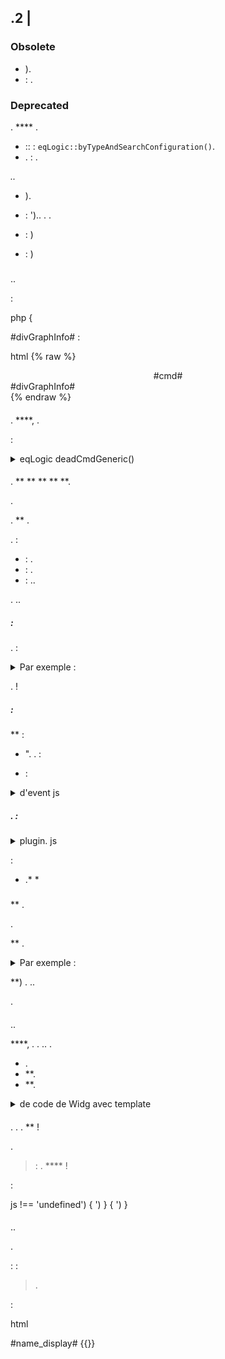 ## .2 | 


### Obsolete

- ).
-  : .

### Deprecated

. **** .

- :: : `eqLogic::byTypeAndSearchConfiguration()`.
- . : .

*..*

- ).
-  : ').. . .

-  : )
-  : )


### 

#### 

..

:

php
 {
    


#divGraphInfo# :

html
{% raw %}
<div class="eqLogic eqLogic-widg allowResize allowReorderCmd #custom_layout# #eqLogic_class# #class#" data-eqType="#eqType#" data-eqLogic_id="#id#" data-eqLogic_uid="#uid#" data-version="#version#" data-translate-category="#translate_category#" data-category="#category#" data-tags="#tags#" style="width: #width#;height: #height#;#style#">
  <div class="#isVerticalAlign#">
    <center>
      #cmd#
    </center>
  </div>
  #divGraphInfo#
  <script>

  </script>
</div>
{% endraw %}



#### 

. ****, .

:

<details>

  <summary markdown="span">eqLogic deadCmdGeneric()</summary>

  
  {% raw %}
  ) {
    $return = array();
    ::) {
      $eqLogic_json = json_encode(utils::o2a($eqLogic));
      #([0-9]*)#
      ) {
        )) {
          if (!cmd::))) {
            $return[] = array(
              '?>',
              '),
              'who' => '#' . $cmd_id . '#'
            );
          }
        }
      }
    }
    
  }
  {% endraw %}
  

  .

</details>

#### 

. ** ** ** **  **.

.

.  ** .

.  :

  -  : .
  -  : .
  -  : ..

. ..


#####  :

. :



<details>

  <summary markdown="span">Par exemple :</summary>

  
  {% raw %}
  <legend><i class="fa fa-table"></i> {{Mes Equipemnts}}</legend>
  <div class="input-group" style="margin-bottom:5px;">
    <input class="form-control roundedLeft" placeholder="{{Rechercher}}" id="in_searchEqlogic"/>
    <div class="input-group-btn">
      <a id="bt_resetObjectSearch" class="btn" style="width:30px"><i class="fas fa-times"></i>
      </a><a class="btn roundedRight hidden" id="bt_pluginDisplayAsTable" data-coreSupport="1" data-state="0"><i class="fas fa-grip-lines"></i></a>
    </div>
  </div>
  {% endraw %}
  

</details>

.  !

#####  :

 **  :



- ". . :

  

-  :

<details>

  <summary markdown="span"> d'event js</summary>

  
  {% raw %}
  $('#bt_pluginDisplayAsTable').off('click').on('click', function () {
    $('#bt_pluginDisplayAsTable[data-coreSupport="1"]').off('click').on('click', function () {
      ).") {
        $(this).data('state', '1').addClass('active')
        )
        $('.eqLogicDisplayCard').addClass('displayAsTable')
        $('.eqLogicDisplayCard .hiddenAsCard').removeClass('hidden')
        $('.eqLogicThumbnailContainer').first().addClass('containerAsTable')
      }  {
        $(this).data('state', '0').removeClass('active')
        )
        $('.eqLogicDisplayCard').removeClass('displayAsTable')
        $('.eqLogicDisplayCard .hiddenAsCard').addClass('hidden')
        $('.eqLogicThumbnailContainer').first().removeClass('containerAsTable')
      }
    })
  })
  {% endraw %}
  

</details>

##### . :

<details>

  <summary markdown="span">plugin. js</summary>

  
  {% raw %}
  :
  ').length) {
    $('#bt_pluginDisplayAsTable').removeClass('hidden') //Not shown on previous core versions
    ' || .) {
      $('#bt_pluginDisplayAsTable').data('state', '1').addClass('active')
      "]').length) {
        $('.eqLogicDisplayCard').addClass('displayAsTable')
        $('.eqLogicDisplayCard .hiddenAsCard').removeClass('hidden')
        $('.eqLogicThumbnailContainer').first().addClass('containerAsTable')
      }
    }
    :
    $('#bt_pluginDisplayAsTable[data-coreSupport="1"]').off('click').on('click', function () {
      ).") {
        $(this).data('state', '1').addClass('active')
        )
        $('.eqLogicDisplayCard').addClass('displayAsTable')
        $('.eqLogicDisplayCard .hiddenAsCard').removeClass('hidden')
        $('.eqLogicThumbnailContainer').first().addClass('containerAsTable')
      }  {
        $(this).data('state', '0').removeClass('active')
        )
        $('.eqLogicDisplayCard').removeClass('displayAsTable')
        $('.eqLogicDisplayCard .hiddenAsCard').addClass('hidden')
        $('.eqLogicThumbnailContainer').first().removeClass('containerAsTable')
      }
    })
  }
  {% endraw %}
  

</details>

 :

- .*  *

##### 

 ** . 

.

 ** .

<details>

  <summary markdown="span">Par exemple :</summary>

  
  {% raw %}
  <div class="eqLogicThumbnailContainer">
    <?php
      ) {
        $div = '';
        $opacity = ($eqLogic->getIsEnable()) ? '' : 'disableCard';
        $div .= '<div class="eqLogicDisplayCard cursor '.$opacity.'" data-eqLogic_id="' . $eqLogic->getId() . '">';
        $div .= '<img src="' . $plugin->getPathImgIcon() . '"/>';
        $div .= '<br>';
        $div .= '<span class="name">' . $eqLogic->getHumanName(true, true) . '</span>';
        $div .= '<span class="hidden hiddenAsCard displayTableRight">'.$eqLogic->getConfiguration('autorefresh').' | '.$eqLogic->getConfiguration('loglasttime').'h</span>';
        $div .= '</div>';
        
      }
    ?>
  </div>
  {% endraw %}
  

</details>

 **) . ..

.


#### 

..

 ****, . . .. .

- .
-  **.
-  **.

<details>

  <summary markdown="span"> de code de Widg avec template</summary>

  
  <div class=" cmd-widget" ...>
    <div class="title #hide_name#">
      <div class="cmdName">#name_display#</div>
    </div>
    <div>
      ...
    </div>
    <template>
      <div>color : rgb(20,20,20) ({{couleur d'arrière plan}})</div>
      <div>color_switch : rgb(230,230,230) ({{couleur de la pastille}})</div>
    </template>
    <script>
    </script>
  </div>
  

</details>

#### 

. [](https://refreshless.com/nouislider/). .  **  !

.

>  : . **** !

 :

js
 !== 'undefined') {
  ')
}  {
  ')
}


#### 

..

.

 : 
 : 

> .

 :

html
<div class="content-xs">
    <span class="cmdName #hide_name#">#name_display#</span> <strong class="state"></strong>
    {{}}
  </div>
  <template>
    <div>param : {{}}.</div>
  </template>
  <script>


json
  {
    "": {
      "": "",
      "": ""
    },
    "": {
      "": "",
      "": ""
    },
    "": {
      "": "",
      "": ""
    }
  }


> . .


#### 

.. .

.

. . .).

:

php

{
    /*     * ************************************************** */
    

    ()
    {
        $generics = array(
            '
                '),
                '
                ' ' ...
                '',
                '')
            ),
            '(
                '),
                '
                '),
                '',
                '')
            )
        );
        
    }



 :

- .
- .

>  :  [](https://github.com/jeedom/core/blob/alpha/core/config/jeedom.config.php), .
